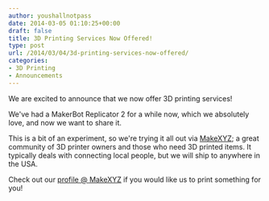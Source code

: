 ```yaml
---
author: youshallnotpass
date: 2014-03-05 01:10:25+00:00
draft: false
title: 3D Printing Services Now Offered!
type: post
url: /2014/03/04/3d-printing-services-now-offered/
categories:
- 3D Printing
- Announcements
---
```


We are excited to announce that we now offer 3D printing services!

We've had a MakerBot Replicator 2 for a while now, which we absolutely love, and now we want to share it.

This is a bit of an experiment, so we're trying it all out via [MakeXYZ](http://makexyz.com); a great community of 3D printer owners and those who need 3D printed items. It typically deals with connecting local people, but we will ship to anywhere in the USA.

Check out our [profile @ MakeXYZ](http://www.makexyz.com/printer/maniacallabs) if you would like us to print something for you!

